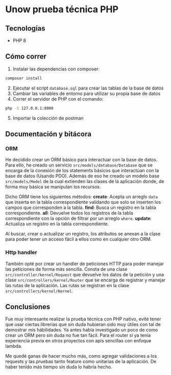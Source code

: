 # Unow prueba técnica PHP

## Tecnologías
* PHP 8

## Cómo correr

1. Instalar las dependencias con composer:
```bash
composer install
```
2. Ejecutar el script `database.sql` para crear las tablas de la base de datos
3. Cambiar las variables de entorno para utilizar su propia base de datos
4. Correr el servidor de PHP con el comando:
```bash 
php -S 127.0.0.1:8000
```
5. Importar la colección de postman

## Documentación y bitácora


### ORM
He decidido crear un ORM básico para interactuar con la base de datos. Para ello, he creado un servicio `src/models/database/Database` que se encarga de la conexión de los statements básicos que interactúan con la base de datos (Usando PDO). Además de eso he creado un modelo base `src/models/Model` de la cual extienden las clases de la aplicación donde, de forma muy básica se manipulan los recursos.

Dicho ORM tiene los siguientes métodos:
**create**: Acepta un arreglo `data` que inserta en la tabla correspondiente validando que solo se inserten los campos que corresponden a la tabla.
**find**: Busca un registro en la tabla correspondiente.
**all**: Devuelve todos los registros de la tabla correspondiente con la opción de filtrar por un arreglo `where`.
**update**: Actualiza un registro en la tabla correspondiente.

Al buscar, crear o actualizar un registro, los atributos se anexan a la clase para poder tener un acceso fácil a ellos como en cualquier otro ORM.

### Http handler
También opté por crear un handler de peticiones HTTP para poder manejar las peticiones de forma más sencilla. Consta de una clase `src/controller/kernel/Request` que devuelve los datos de la petición y una clase `src/controllers/kernel/Router` que se encarga de registrar y manejar las rutas de la aplicación. Las rutas se registran en la clase `src/controllers/kernel/Kernel`.

## Conclusiones

Fue muy interesante realizar la prueba técnica con PHP nativo, evité tener que usar ciertas librerías que sin duda hubieran sido muy útiles con tal de demostrar mis hábilidades. Ya antes había investigado un poco de como crear un ORM pero sin duda no fue tan fácil. Para el router si ya tenía experiencia previa en otros proyectos con apis sencillas con enfoque lambda.

Me quedé ganas de hacer mucho más, como agregar validaciones a los requests y las pruebas tanto feature como unitarias de la aplicación. De haber tenido más tiempo sin duda lo habría hecho.
